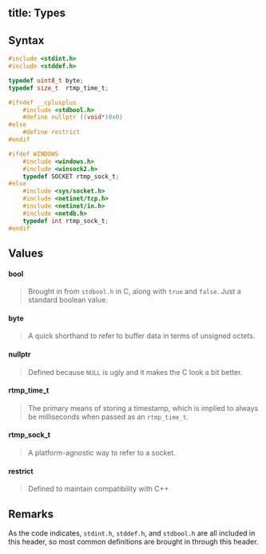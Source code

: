 title: Types 
------------------------------------------

## Syntax ##
```c
#include <stdint.h>
#include <stddef.h>

typedef uint8_t byte;
typedef size_t  rtmp_time_t;

#ifndef __cplusplus
    #include <stdbool.h>
    #define nullptr ((void*)0x0)
#else
    #define restrict
#endif

#ifdef WINDOWS
    #include <windows.h>
    #include <winsock2.h>
    typedef SOCKET rtmp_sock_t;
#else
    #include <sys/socket.h>
    #include <netinet/tcp.h>
    #include <netinet/in.h>
    #include <netdb.h>
    typedef int rtmp_sock_t;
#endif
```

## Values ##
#### bool ####
> Brought in from `stdbool.h` in C, along with `true` and `false`.
> Just a standard boolean value.

#### byte ####
> A quick shorthand to refer to buffer data in terms of unsigned octets.

#### nullptr ####
> Defined because `NULL` is ugly and it makes the C look a bit better.

#### rtmp_time_t ####
> The primary means of storing a timestamp, which is implied to always be milliseconds when passed as an `rtmp_time_t`.

#### rtmp_sock_t ####
> A platform-agnostic way to refer to a socket.

#### restrict ####
> Defined to maintain compatibility with C++

## Remarks ##
As the code indicates, `stdint.h`, `stddef.h`, and `stdbool.h` are all included in this header, so most common definitions are brought in through this header.
